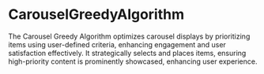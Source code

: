 # CarouselGreedyAlgorithm
The Carousel Greedy Algorithm optimizes carousel displays by prioritizing items using user-defined criteria, enhancing engagement and user satisfaction effectively. It strategically selects and places items, ensuring high-priority content is prominently showcased, enhancing user experience.
